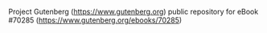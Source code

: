 Project Gutenberg (https://www.gutenberg.org) public repository for
eBook #70285 (https://www.gutenberg.org/ebooks/70285)
